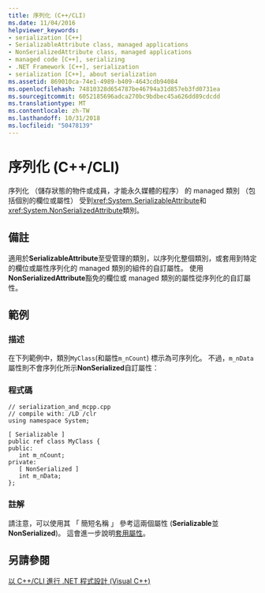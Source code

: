 ```yaml
---
title: 序列化 (C++/CLI)
ms.date: 11/04/2016
helpviewer_keywords:
- serialization [C++]
- SerializableAttribute class, managed applications
- NonSerializedAttribute class, managed applications
- managed code [C++], serializing
- .NET Framework [C++], serialization
- serialization [C++], about serialization
ms.assetid: 869010ca-74e1-4989-b409-4643cdb94084
ms.openlocfilehash: 74810328d654787be46794a31d857eb3fd0731ea
ms.sourcegitcommit: 6052185696adca270bc9bdbec45a626dd89cdcdd
ms.translationtype: MT
ms.contentlocale: zh-TW
ms.lasthandoff: 10/31/2018
ms.locfileid: "50478139"
---
```

# <a name="serialization-ccli"></a>序列化 (C++/CLI)

序列化 （儲存狀態的物件或成員，才能永久媒體的程序） 的 managed 類別 （包括個別的欄位或屬性） 受到<xref:System.SerializableAttribute>和<xref:System.NonSerializedAttribute>類別。

## <a name="remarks"></a>備註

適用於**SerializableAttribute**至受管理的類別，以序列化整個類別，或套用到特定的欄位或屬性序列化的 managed 類別的組件的自訂屬性。 使用**NonSerializedAttribute**豁免的欄位或 managed 類別的屬性從序列化的自訂屬性。

## <a name="example"></a>範例

### <a name="description"></a>描述

在下列範例中，類別`MyClass`(和屬性`m_nCount`) 標示為可序列化。 不過，`m_nData`屬性則不會序列化所示**NonSerialized**自訂屬性：

### <a name="code"></a>程式碼

```
// serialization_and_mcpp.cpp
// compile with: /LD /clr
using namespace System;

[ Serializable ]
public ref class MyClass {
public:
   int m_nCount;
private:
   [ NonSerialized ]
   int m_nData;
};
```

### <a name="comments"></a>註解

請注意，可以使用其 「 簡短名稱 」 參考這兩個屬性 (**Serializable**並**NonSerialized**)。 這會進一步說明[套用屬性](/dotnet/standard/attributes/applying-attributes)。

## <a name="see-also"></a>另請參閱

[以 C++/CLI 進行 .NET 程式設計 (Visual C++)](../dotnet/dotnet-programming-with-cpp-cli-visual-cpp.md)